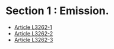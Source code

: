# Section 1 : Emission.

* [Article L3262-1](./LEGIARTI000022657455.md)
* [Article L3262-2](./LEGIARTI000006902944.md)
* [Article L3262-3](./LEGIARTI000020886898.md)
